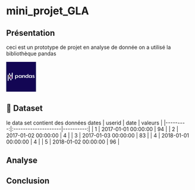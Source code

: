 # mini_projet_GLA

## Présentation

ceci est un prototype de projet en analyse de donnée
on a utilisé la bibliothèque pandas

<img src='img/pandas.png' width=80px>

## :file_folder: Dataset 

le data set contient des données dates
|   userid | date                |   valeurs |
|---------:|:--------------------|----------:|
|        1 | 2017-01-01 00:00:00 |        94 |
|        2 | 2017-01-02 00:00:00 |         4 |
|        3 | 2017-01-03 00:00:00 |        83 |
|        4 | 2018-01-01 00:00:00 |         4 |
|        5 | 2018-01-02 00:00:00 |        96 |

## Analyse


## Conclusion 

